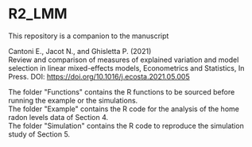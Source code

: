 # R2_LMM

This repository is a companion to the manuscript

Cantoni E., Jacot N., and Ghisletta P. (2021)  
Review and comparison of measures of explained variation and model selection in linear mixed-effects models,
Econometrics and Statistics, In Press. DOI: https://doi.org/10.1016/j.ecosta.2021.05.005 
     
The folder "Functions" contains the R functions to be sourced before running the example or the simulations.     
The folder "Example" contains the R code for the analysis of the home radon levels data of Section 4.  
The folder "Simulation" contains the R code to reproduce the simulation study of Section 5.

